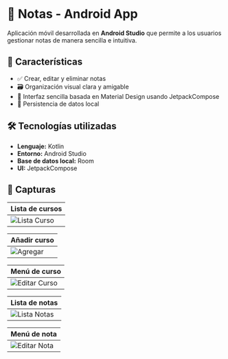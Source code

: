 # 📝 Notas - Android App

Aplicación móvil desarrollada en **Android Studio** que permite a los usuarios gestionar notas de manera sencilla e intuitiva.

## 📱 Características

- ✅ Crear, editar y eliminar notas
- 🗃️ Organización visual clara y amigable
- 🎨 Interfaz sencilla basada en Material Design usando JetpackCompose
- 💾 Persistencia de datos local

## 🛠️ Tecnologías utilizadas

- **Lenguaje:** Kotlin  
- **Entorno:** Android Studio  
- **Base de datos local:** Room
- **UI:** JetpackCompose

## 📸 Capturas

| Lista de cursos |
|----------------|
| ![Lista Curso](captures/1.webp) |

| Añadir curso |
|-------------|
| ![Agregar](captures/2.webp) |

| Menú de curso |
|-------------|
| ![Editar Curso](captures/3.webp) |

| Lista de notas |
|-------------|
| ![Lista Notas](captures/4.webp) |

| Menú de nota |
|-------------|
| ![Editar Nota](captures/5.webp) |
